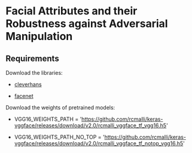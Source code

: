 # Facial Attributes and their Robustness against Adversarial Manipulation

## Requirements

Download the libraries:

- [cleverhans](https://github.com/tensorflow/cleverhans)

- [facenet](https://github.com/davidsandberg/facenet)

Download the weights of pretrained models:

- VGG16_WEIGHTS_PATH = 'https://github.com/rcmalli/keras-vggface/releases/download/v2.0/rcmalli_vggface_tf_vgg16.h5'

- VGG16_WEIGHTS_PATH_NO_TOP = 'https://github.com/rcmalli/keras-vggface/releases/download/v2.0/rcmalli_vggface_tf_notop_vgg16.h5'

